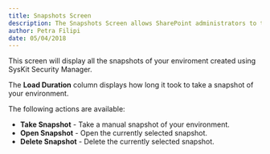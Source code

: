 ```yaml
---
title: Snapshots Screen
description: The Snapshots Screen allows SharePoint administrators to track changes in the SharePoint environment.
author: Petra Filipi
date: 05/04/2018
---
```


This screen will display all the snapshots of your enviroment created using SysKit Security Manager.

The __Load Duration__ column displays how long it took to take a snapshot of your environment.

The following actions are available:

* __Take Snapshot__ - Take a manual snapshot of your environment.
* __Open Snapshot__ - Open the currently selected snapshot.
* __Delete Snapshot__ - Delete the currently selected snapshot.

